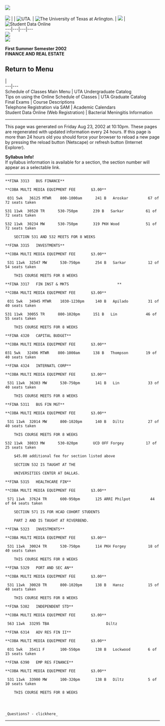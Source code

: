 ![](http://www-ais2.uta.edu/sched/images/clearpixel.gif)  
---  
![](http://www-ais2.uta.edu/sched/images/clearpixel.gif) |  |
![UTA.](http://www-ais2.uta.edu/sched/images/logo.gif) | ![The University of
Texas at Arlington.](http://www-ais2.uta.edu/sched/images/university.gif) |
![](http://www-ais2.uta.edu/sched/images/clearpixel.gif) | ![Student Data
Online](http://www-ais2.uta.edu/sched/images/sco.gif)  
---|---|---|---  
![](http://www-ais2.uta.edu/sched/images/clearpixel.gif)  
![](http://www-ais2.uta.edu/sched/images/clearpixel.gif)  
  
**First Summer Semester 2002**  
**FINANCE AND REAL ESTATE**  
  
Return to Menu  
---  
|  
---|---  
Schedule of Classes Main Menu | UTA Undergraduate Catalog  
Tips on using the Online Schedule of Classes | UTA Graduate Catalog  
Final Exams | Course Descriptions  
Telephone Registration via SAM | Academic Calendars  
Student Data Online (Web Registration) | Bacterial Meningitis Information  
  
* * *  
  
  
This page was generated on Friday Aug 23, 2002 at 10:10pm. These pages are
regenerated with updated information every 24 hours. If this page is more than
24 hours old you should force your browser to reload a new page by pressing
the reload button (Netscape) or refresh button (Internet Explorer).  
  
**Syllabus Info!**  
If syllabus information is available for a section, the section number will
appear as a selectable link.  
  
  
---  
      
    
      
    **FINA 3313   BUS FINANCE**
      
    **COBA MULTI MEDIA EQUIPMENT FEE	   $3.00**
      
     031 5wk   36125 MTWR    800-1000am      241 B   Aroskar         67 of 72 seats taken  
      
    531 11wk  30520 TR      530-750pm       239 B   Sarkar          61 of 72 seats taken  
      
    532 11wk  30234 MW      530-750pm       319 PKH Wood            51 of 72 seats taken  
      
        SECTION 531 AND 532 MEETS FOR 8 WEEKS
      
    **FINA 3315   INVESTMENTS**
      
    **COBA MULTI MEDIA EQUIPMENT FEE	   $3.00**
      
     531 11wk  32547 MW      530-750pm       254 B   Sarkar          12 of 54 seats taken  
      
        THIS COURSE MEETS FOR 8 WEEKS
      
    **FINA 3317   FIN INST & MKTS                      **
      
    **COBA MULTI MEDIA EQUIPMENT FEE	   $3.00**
      
     031 5wk   34945 MTWR    1030-1230pm     140 B   Apilado         31 of 40 seats taken  
      
    531 11wk  30055 TR      800-1020pm      151 B   Lin             46 of 55 seats taken  
      
        THIS COURSE MEETS FOR 8 WEEKS
      
    **FINA 4320   CAPITAL BUDGET**
      
    **COBA MULTI MEDIA EQUIPMENT FEE	   $3.00**
      
    031 5wk   32496 MTWR    800-1000am      138 B   Thompson        19 of 40 seats taken  
      
    **FINA 4324   INTERNATL CORP**
      
    **COBA MULTI MEDIA EQUIPMENT FEE	   $3.00**
      
     531 11wk  36303 MW      530-750pm       141 B   Lin             33 of 40 seats taken  
      
        THIS COURSE MEETS FOR 8 WEEKS
      
    **FINA 5311   BUS FIN MGT**
      
    **COBA MULTI MEDIA EQUIPMENT FEE	   $3.00**
      
     531 11wk  32014 MW      800-1020pm      140 B   Diltz           27 of 40 seats taken  
      
        THIS COURSE MEETS FOR 8 WEEKS
      
    532 11wk  38033 MW      530-820pm       UCD OFF Forgey          17 of 25 seats taken  
      
        $45.00 additional fee for section listed above
      
        SECTION 532 IS TAUGHT AT THE
      
        UNIVERSITIES CENTER AT DALLAS.
      
    **FINA 5315   HEALTHCARE FIN**
      
    **COBA MULTI MEDIA EQUIPMENT FEE	   $3.00**
      
     571 11wk  37624 TR      600-950pm       125 ARRI Philpot         44 of 64 seats taken  
      
        SECTION 571 IS FOR HCAD COHORT STUDENTS
      
        PART 2 AND IS TAUGHT AT RIVERBEND.
      
    **FINA 5323   INVESTMENTS**
      
    **COBA MULTI MEDIA EQUIPMENT FEE	   $3.00**
      
     531 11wk  30024 TR      530-750pm       114 PKH Forgey          18 of 40 seats taken  
      
        THIS COURSE MEETS FOR 8 WEEKS
      
    **FINA 5329   PORT AND SEC AN**
      
    **COBA MULTI MEDIA EQUIPMENT FEE	   $3.00**
      
     531 11wk  30028 TR      800-1020pm      138 B   Hansz           15 of 40 seats taken  
      
        THIS COURSE MEETS FOR 8 WEEKS
      
    **FINA 5382   INDEPENDENT STD**
      
    **COBA MULTI MEDIA EQUIPMENT FEE	   $3.00**
      
     563 11wk  33295 TBA                          Diltz                                 
      
    **FINA 6314   ADV RES FIN II**
      
    **COBA MULTI MEDIA EQUIPMENT FEE	   $3.00**
      
     031 5wk   35411 F       100-550pm       138 B   Lockwood        6 of 15 seats taken   
      
    **FINA 6390   EMP RES FINANCE**
      
    **COBA MULTI MEDIA EQUIPMENT FEE	   $3.00**
      
     531 11wk  33900 MW      100-320pm       138 B   Diltz           5 of 10 seats taken   
      
        THIS COURSE MEETS FOR 8 WEEKS
      
      
    
      
    _Questions? - clickhere_
      
  
---

